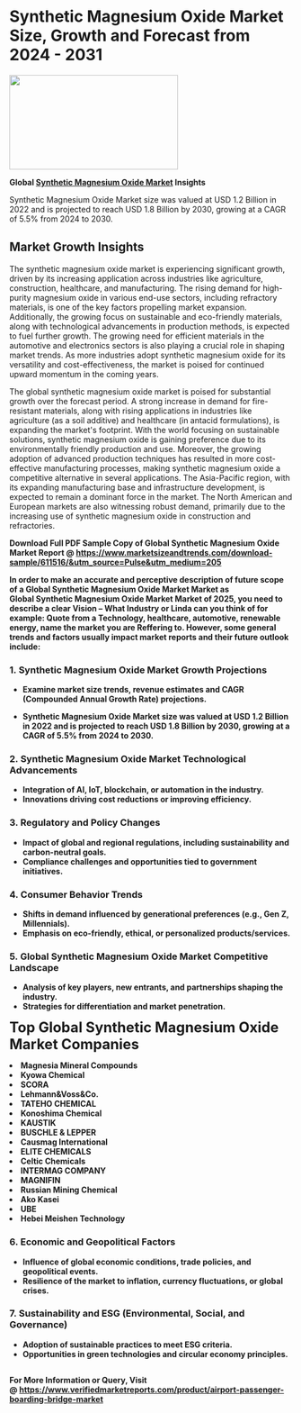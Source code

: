 <H1>Synthetic Magnesium Oxide Market Size, Growth and Forecast from 2024 - 2031</H1><img class="aligncenter size-medium wp-image-584254" src="https://thirdeyenews.in/wp-content/uploads/2024/09/Global-Market-Research-300x168.jpeg" alt="" width="300" height="168" /><p><strong>Global&nbsp;<a href="https://www.marketsizeandtrends.com/download-sample/611516/&amp;utm_source=Pulse&amp;utm_medium=205">Synthetic Magnesium Oxide Market</a> Insights</strong></p><p>Synthetic Magnesium Oxide Market size was valued at USD 1.2 Billion in 2022 and is projected to reach USD 1.8 Billion by 2030, growing at a CAGR of 5.5% from 2024 to 2030.</p><p><h2>Market Growth Insights</h2> <p>The synthetic magnesium oxide market is experiencing significant growth, driven by its increasing application across industries like agriculture, construction, healthcare, and manufacturing. The rising demand for high-purity magnesium oxide in various end-use sectors, including refractory materials, is one of the key factors propelling market expansion. Additionally, the growing focus on sustainable and eco-friendly materials, along with technological advancements in production methods, is expected to fuel further growth. The growing need for efficient materials in the automotive and electronics sectors is also playing a crucial role in shaping market trends. As more industries adopt synthetic magnesium oxide for its versatility and cost-effectiveness, the market is poised for continued upward momentum in the coming years.</p> <p><strong></strong></p> <p>The global synthetic magnesium oxide market is poised for substantial growth over the forecast period. A strong increase in demand for fire-resistant materials, along with rising applications in industries like agriculture (as a soil additive) and healthcare (in antacid formulations), is expanding the market's footprint. With the world focusing on sustainable solutions, synthetic magnesium oxide is gaining preference due to its environmentally friendly production and use. Moreover, the growing adoption of advanced production techniques has resulted in more cost-effective manufacturing processes, making synthetic magnesium oxide a competitive alternative in several applications. The Asia-Pacific region, with its expanding manufacturing base and infrastructure development, is expected to remain a dominant force in the market. The North American and European markets are also witnessing robust demand, primarily due to the increasing use of synthetic magnesium oxide in construction and refractories. <p><strong></p><p><span class=""><strong>Download Full PDF Sample Copy of Global Synthetic Magnesium Oxide Market Report</strong> @ <a href="https://www.marketsizeandtrends.com/download-sample/611516/&amp;utm_source=Pulse&amp;utm_medium=205" target="_blank">https://www.marketsizeandtrends.com/download-sample/611516/&amp;utm_source=Pulse&amp;utm_medium=205</a></span></p><p>In order to make an accurate and perceptive description of future scope of a Global&nbsp;Synthetic Magnesium Oxide Market Market as Global&nbsp;Synthetic Magnesium Oxide Market Market of 2025, you need to describe a clear Vision &ndash; What Industry or Linda can you think of for example: Quote from a Technology, healthcare, automotive, renewable energy, name the market you are Reffering to. However, some general trends and factors usually impact market reports and their future outlook include:</p><h3>1.&nbsp;<strong>Synthetic Magnesium Oxide Market Growth Projections</strong></h3><ul><li>Examine market size trends, revenue estimates and CAGR (Compounded Annual Growth Rate) projections.</li><li><p>Synthetic Magnesium Oxide Market size was valued at USD 1.2 Billion in 2022 and is projected to reach USD 1.8 Billion by 2030, growing at a CAGR of 5.5% from 2024 to 2030.</p></li></ul><h3>2.&nbsp;<strong>Synthetic Magnesium Oxide Market Technological Advancements</strong></h3><ul><li>Integration of AI, IoT, blockchain, or automation in the industry.</li><li>Innovations driving cost reductions or improving efficiency.</li></ul><h3>3.&nbsp;<strong>Regulatory and Policy Changes</strong></h3><ul><li>Impact of global and regional regulations, including sustainability and carbon-neutral goals.</li><li>Compliance challenges and opportunities tied to government initiatives.</li></ul><h3>4.&nbsp;<strong>Consumer Behavior Trends</strong></h3><ul><li>Shifts in demand influenced by generational preferences (e.g., Gen Z, Millennials).</li><li>Emphasis on eco-friendly, ethical, or personalized products/services.</li></ul><h3>5.&nbsp;<strong>Global Synthetic Magnesium Oxide Market Competitive Landscape</strong></h3><ul><li>Analysis of key players, new entrants, and partnerships shaping the industry.</li><li>Strategies for differentiation and market penetration.</li></ul><p data-pm-slice="1 1 []"><span style="color: inherit; font-family: inherit; font-size: 25px;">Top Global Synthetic Magnesium Oxide Market Companies</span></p><div class="" data-test-id=""><p><li>Magnesia Mineral Compounds</li><li> Kyowa Chemical</li><li> SCORA</li><li> Lehmann&Voss&Co.</li><li> TATEHO CHEMICAL</li><li> Konoshima Chemical</li><li> KAUSTIK</li><li> BUSCHLE & LEPPER</li><li> Causmag International</li><li> ELITE CHEMICALS</li><li> Celtic Chemicals</li><li> INTERMAG COMPANY</li><li> MAGNIFIN</li><li> Russian Mining Chemical</li><li> Ako Kasei</li><li> UBE</li><li> Hebei Meishen Technology</li></p></div><h3>6.&nbsp;<strong>Economic and Geopolitical Factors</strong></h3><ul><li>Influence of global economic conditions, trade policies, and geopolitical events.</li><li>Resilience of the market to inflation, currency fluctuations, or global crises.</li></ul><h3>7.&nbsp;<strong>Sustainability and ESG (Environmental, Social, and Governance)</strong></h3><ul><li>Adoption of sustainable practices to meet ESG criteria.</li><li>Opportunities in green technologies and circular economy principles.</li></ul><h2><strong style="font-size: 14px;">For More Information or Query, Visit @&nbsp;</strong><a style="background-color: #ffffff; font-size: 14px;" href="https://www.marketsizeandtrends.com/report/synthetic-magnesium-oxide-market/" target="_blank">https://www.verifiedmarketreports.com/product/airport-passenger-boarding-bridge-market</a></h2>
